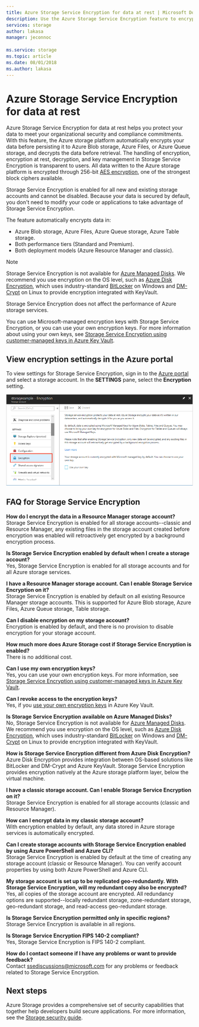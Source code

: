 ```yaml
---
title: Azure Storage Service Encryption for data at rest | Microsoft Docs
description: Use the Azure Storage Service Encryption feature to encrypt Azure Blob storage on the service side when storing the data, and decrypt it when retrieving the data.
services: storage
author: lakasa
manager: jeconnoc

ms.service: storage
ms.topic: article
ms.date: 08/01/2018
ms.author: lakasa
---
```


# Azure Storage Service Encryption for data at rest
Azure Storage Service Encryption for data at rest helps you protect your data to meet your organizational security and compliance commitments. With this feature, the Azure storage platform automatically encrypts your data before persisting it to Azure Blob storage, Azure Files, or Azure Queue storage, and decrypts the data before retrieval. The handling of encryption, encryption at rest, decryption, and key management in Storage Service Encryption is transparent to users. All data written to the Azure storage platform is encrypted through 256-bit [AES encryption](https://en.wikipedia.org/wiki/Advanced_Encryption_Standard), one of the strongest block ciphers available.

Storage Service Encryption is enabled for all new and existing storage accounts and cannot be disabled. Because your data is secured by default, you don't need to modify your code or applications to take advantage of Storage Service Encryption.

The feature automatically encrypts data in:

- Azure Blob storage, Azure Files, Azure Queue storage, Azure Table storage.  
- Both performance tiers (Standard and Premium).
- Both deployment models (Azure Resource Manager and classic).

> [!Note]  
> Storage Service Encryption is not available for [Azure Managed Disks](../../virtual-machines/windows/managed-disks-overview.md). We recommend you use encryption on the OS level, such as [Azure Disk Encryption](../../security/azure-security-disk-encryption-overview.md), which uses industry-standard [BitLocker](https://docs.microsoft.com/windows/security/information-protection/bitlocker/bitlocker-overview) on Windows and [DM-Crypt](https://en.wikipedia.org/wiki/Dm-crypt) on Linux to provide encryption integrated with KeyVault.

Storage Service Encryption does not affect the performance of Azure storage services.

You can use Microsoft-managed encryption keys with Storage Service Encryption, or you can use your own encryption keys. For more information about using your own keys, see [Storage Service Encryption using customer-managed keys in Azure Key Vault](storage-service-encryption-customer-managed-keys.md).

## View encryption settings in the Azure portal
To view settings for Storage Service Encryption, sign in to the [Azure portal](https://portal.azure.com) and select a storage account. In the **SETTINGS** pane, select the **Encryption** setting.

![Portal screenshot showing the Encryption setting](./media/storage-service-encryption/image1.png)

## FAQ for Storage Service Encryption
**How do I encrypt the data in a Resource Manager storage account?**  
Storage Service Encryption is enabled for all storage accounts--classic and Resource Manager, any existing files in the storage account created before encryption was enabled will retroactively get encrypted by a background encryption process.

**Is Storage Service Encryption enabled by default when I create a storage account?**  
Yes, Storage Service Encryption is enabled for all storage accounts and for all Azure storage services.

**I have a Resource Manager storage account. Can I enable Storage Service Encryption on it?**  
Storage Service Encryption is enabled by default on all existing Resource Manager storage accounts. This is supported for Azure Blob storage, Azure Files, Azure Queue storage, Table storage. 

**Can I disable encryption on my storage account?**  
Encryption is enabled by default, and there is no provision to disable encryption for your storage account. 

**How much more does Azure Storage cost if Storage Service Encryption is enabled?**  
There is no additional cost.

**Can I use my own encryption keys?**  
Yes, you can use your own encryption keys. For more information, see [Storage Service Encryption using customer-managed keys in Azure Key Vault](storage-service-encryption-customer-managed-keys.md).

**Can I revoke access to the encryption keys?**  
Yes, if you [use your own encryption keys](storage-service-encryption-customer-managed-keys.md) in Azure Key Vault.

**Is Storage Service Encryption available on Azure Managed Disks?**  
No, Storage Service Encryption is not available for [Azure Managed Disks](../../virtual-machines/windows/managed-disks-overview.md). We recommend you use encryption on the OS level, such as [Azure Disk Encryption](../../security/azure-security-disk-encryption-overview.md), which uses industry-standard [BitLocker](https://docs.microsoft.com/windows/security/information-protection/bitlocker/bitlocker-overview) on Windows and [DM-Crypt](https://en.wikipedia.org/wiki/Dm-crypt) on Linux to provide encryption integrated with KeyVault.

**How is Storage Service Encryption different from Azure Disk Encryption?**  
Azure Disk Encryption provides integration between OS-based solutions like BitLocker and DM-Crypt and Azure KeyVault. Storage Service Encryption provides encryption natively at the Azure storage platform layer, below the virtual machine.

**I have a classic storage account. Can I enable Storage Service Encryption on it?**  
Storage Service Encryption is enabled for all storage accounts (classic and Resource Manager).

**How can I encrypt data in my classic storage account?**  
With encryption enabled by default, any data stored in Azure storage services is automatically encrypted. 

**Can I create storage accounts with Storage Service Encryption enabled by using Azure PowerShell and Azure CLI?**  
Storage Service Encryption is enabled by default at the time of creating any storage account (classic or Resource Manager). You can verify account properties by using both Azure PowerShell and Azure CLI.

**My storage account is set up to be replicated geo-redundantly. With Storage Service Encryption, will my redundant copy also be encrypted?**  
Yes, all copies of the storage account are encrypted. All redundancy options are supported--locally redundant storage, zone-redundant storage, geo-redundant storage, and read-access geo-redundant storage.

**Is Storage Service Encryption permitted only in specific regions?**  
Storage Service Encryption is available in all regions.

**Is Storage Service Encryption FIPS 140-2 compliant?**  
Yes, Storage Service Encryption is FIPS 140-2 compliant.

**How do I contact someone if I have any problems or want to provide feedback?**  
Contact [ssediscussions@microsoft.com](mailto:ssediscussions@microsoft.com) for any problems or feedback related to Storage Service Encryption.

## Next steps
Azure Storage provides a comprehensive set of security capabilities that together help developers build secure applications. For more information, see the [Storage security guide](../storage-security-guide.md).